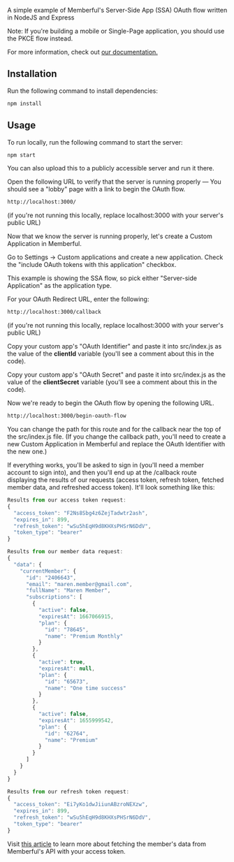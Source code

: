 A simple example of Memberful's Server-Side App (SSA) OAuth flow written in NodeJS and Express

Note: If you're building a mobile or Single-Page application, you should use the PKCE flow instead.

For more information, check out [our documentation.](https://memberful.com/help/custom-development-and-api/sign-in-for-apps-via-oauth/)

## Installation

Run the following command to install dependencies:

```bash
npm install
```

## Usage

To run locally, run the following command to start the server:

```bash
npm start
```

You can also upload this to a publicly accessible server and run it there.

Open the following URL to verify that the server is running properly — You should see a "lobby" page with a link to begin the OAuth flow.

```bash
http://localhost:3000/
```

(if you're not running this locally, replace localhost:3000 with your server's public URL)

Now that we know the server is running properly, let's create a Custom Application in Memberful.

Go to Settings → Custom applications and create a new application. Check the "include OAuth tokens with this application" checkbox.

This example is showing the SSA flow, so pick either "Server-side Application" as the application type.

For your OAuth Redirect URL, enter the following:

```bash
http://localhost:3000/callback
```

(if you're not running this locally, replace localhost:3000 with your server's public URL)

Copy your custom app's "OAuth Identifier" and paste it into src/index.js as the value of the **clientId** variable (you'll see a comment about this in the code).

Copy your custom app's "OAuth Secret" and paste it into src/index.js as the value of the **clientSecret** variable (you'll see a comment about this in the code).

Now we're ready to begin the OAuth flow by opening the following URL.

```bash
http://localhost:3000/begin-oauth-flow
```

You can change the path for this route and for the callback near the top of the src/index.js file. (If you change the callback path, you'll need to create a new Custom Application in Memberful and replace the OAuth Identifier with the new one.)

If everything works, you'll be asked to sign in (you'll need a member account to sign into), and then you'll end up at the /callback route displaying the results of our requests (access token, refresh token, fetched member data, and refreshed access token). It'll look something like this:

```javascript
Results from our access token request:
{
  "access_token": "F2Ns8Sbg4z6ZejTadwtr2ash",
  "expires_in": 899,
  "refresh_token": "wSu5hEqH9d8KHXsPHSrN6DdV",
  "token_type": "bearer"
}

Results from our member data request:
{
  "data": {
    "currentMember": {
      "id": "2406643",
      "email": "maren.member@gmail.com",
      "fullName": "Maren Member",
      "subscriptions": [
        {
          "active": false,
          "expiresAt": 1667066915,
          "plan": {
            "id": "78645",
            "name": "Premium Monthly"
          }
        },
        {
          "active": true,
          "expiresAt": null,
          "plan": {
            "id": "65673",
            "name": "One time success"
          }
        },
        {
          "active": false,
          "expiresAt": 1655999542,
          "plan": {
            "id": "62764",
            "name": "Premium"
          }
        }
      ]
    }
  }
}

Results from our refresh token request:
{
  "access_token": "Ei7yKo1dwJiiunABzroNEXzw",
  "expires_in": 899,
  "refresh_token": "wSu5hEqH9d8KHXsPHSrN6DdV",
  "token_type": "bearer"
}
```

Visit [this article](https://memberful.com/help/custom-development-and-api/sign-in-for-apps-via-oauth/#requesting-member-data) to learn more about fetching the member's data from Memberful's API with your access token.
